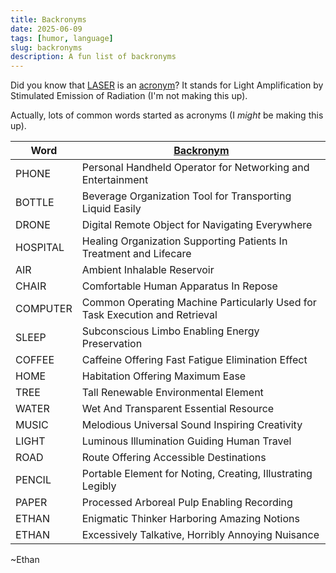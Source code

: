 ```yaml
---
title: Backronyms
date: 2025-06-09
tags: [humor, language]
slug: backronyms
description: A fun list of backronyms
---
```


Did you know that [LASER](https://en.wikipedia.org/wiki/Laser) is an [acronym](https://en.wikipedia.org/wiki/Acronym)? It stands for Light Amplification by Stimulated Emission of Radiation (I'm not making this up).

Actually, lots of common words started as acronyms (I *might* be making this up).

| Word     | [Backronym](https://en.wikipedia.org/wiki/Backronym)                        |
|----------|-----------------------------------------------------------------------------|
| PHONE    | Personal Handheld Operator for Networking and Entertainment                 |
| BOTTLE   | Beverage Organization Tool for Transporting Liquid Easily                   |
| DRONE    | Digital Remote Object for Navigating Everywhere                             |
| HOSPITAL | Healing Organization Supporting Patients In Treatment and Lifecare          |
| AIR      | Ambient Inhalable Reservoir                                                 |
| CHAIR    | Comfortable Human Apparatus In Repose                                       |
| COMPUTER | Common Operating Machine Particularly Used for Task Execution and Retrieval |
| SLEEP    | Subconscious Limbo Enabling Energy Preservation                             |
| COFFEE   | Caffeine Offering Fast Fatigue Elimination Effect                           |
| HOME     | Habitation Offering Maximum Ease                                            |
| TREE     | Tall Renewable Environmental Element                                        |
| WATER    | Wet And Transparent Essential Resource                                      |
| MUSIC    | Melodious Universal Sound Inspiring Creativity                              |
| LIGHT    | Luminous Illumination Guiding Human Travel                                  |
| ROAD     | Route Offering Accessible Destinations                                      |
| PENCIL   | Portable Element for Noting, Creating, Illustrating Legibly                 |
| PAPER    | Processed Arboreal Pulp Enabling Recording                                  |
| ETHAN    | Enigmatic Thinker Harboring Amazing Notions                                 |
| ETHAN    | Excessively Talkative, Horribly Annoying Nuisance                           |

~Ethan
